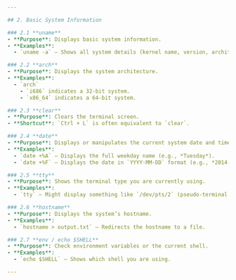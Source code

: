 ```yaml
---

## 2. Basic System Information

### 2.1 **uname**
- **Purpose**: Displays basic system information.  
- **Examples**:  
  - `uname -a` – Shows all system details (kernel name, version, architecture, etc.).

### 2.2 **arch**
- **Purpose**: Displays the system architecture.  
- **Examples**:  
  - `arch`  
    - `i686` indicates a 32-bit system.  
    - `x86_64` indicates a 64-bit system.

### 2.3 **clear**
- **Purpose**: Clears the terminal screen.  
- **Shortcut**: `Ctrl + L` is often equivalent to `clear`.

### 2.4 **date**
- **Purpose**: Displays or manipulates the current system date and time.  
- **Examples**:  
  - `date +%A` – Displays the full weekday name (e.g., *Tuesday*).  
  - `date +%F` – Displays the date in `YYYY-MM-DD` format (e.g., *2014-05-27*).

### 2.5 **tty**
- **Purpose**: Shows the terminal type you are currently using.  
- **Examples**:  
  - `tty` – Might display something like `/dev/pts/2` (pseudo-terminal for GUI).

### 2.6 **hostname**
- **Purpose**: Displays the system’s hostname.  
- **Examples**:  
  - `hostname > output.txt` – Redirects the hostname to a file.

### 2.7 **env / echo $SHELL**
- **Purpose**: Check environment variables or the current shell.  
- **Examples**:  
  - `echo $SHELL` – Shows which shell you are using.

---
```

